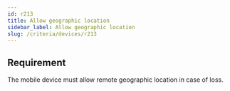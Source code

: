 ```yaml
---
id: r213
title: Allow geographic location
sidebar_label: Allow geographic location
slug: /criteria/devices/r213
---
```


## Requirement

The mobile device must allow
remote geographic location
in case of loss.
